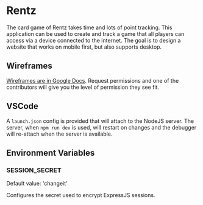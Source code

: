 # Rentz

The card game of Rentz takes time and lots of point tracking. This application can be used to create and track a game that all players can access via a device connected to the internet. The goal is to design a website that works on mobile first, but also supports desktop.

## Wireframes

[Wireframes are in Google Docs](https://docs.google.com/presentation/d/1p5Q9uCdmO3uhFi9ViRR8v3_9vaQhYn9rbkuAIvk5KyU). Request permissions and one of the contributors will give you the level of permission they see fit.

## VSCode

A `launch.json` config is provided that will attach to the NodeJS server. The server, when `npm run dev` is used, will restart on changes and the debugger will re-attach when the server is available.

## Environment Variables

### SESSION_SECRET

Default value: 'changeit'

Configures the secret used to encrypt ExpressJS sessions.
